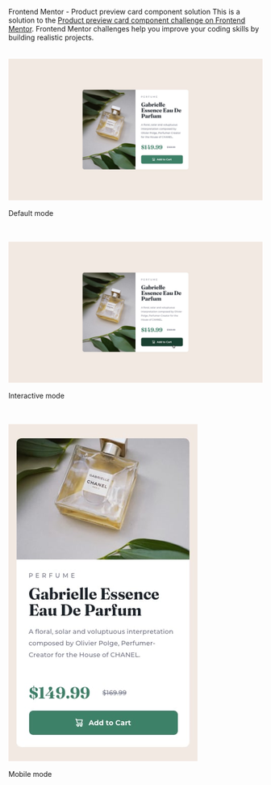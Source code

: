 Frontend Mentor - Product preview card component solution
This is a solution to the [Product preview card component challenge on Frontend Mentor](https://www.frontendmentor.io/challenges/product-preview-card-component-GO7UmttRfa). Frontend Mentor challenges help you improve your coding skills by building realistic projects.
</br>
</br>
</br>
<img src="design/desktop.jpg" alt="default mode" style="text-align:center;">  
<p>Default mode</p>
</br>
</br>
<img src="design/active.jpg" alt="active mode" style="text-align:center;">  
<p>Interactive mode</p>
</br>
</br>
<img src="design/mobile.jpg" alt="mobile mode" style="text-align:center;">  
<p>Mobile mode</p>
</br>
</br>
